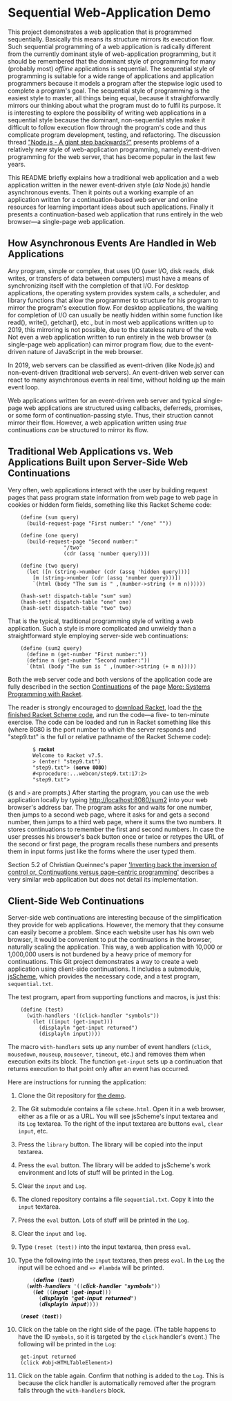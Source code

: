 # Sequential Web-Application Demo

This project demonstrates a web application that is programmed sequentially.
Basically this means its structure mirrors its execution flow.
Such sequential programming of a web application is radically different
from the currently dominant style of web-application programming, but it should
be remembered that the dominant style of programming for many (probably most)
*offline* applications is sequential. The sequential style of programming is
suitable for a wide range of applications and application programmers
because it models a program after the stepwise logic used to complete a
program's goal. The sequential style of programming is the easiest style to
master, all things being equal, because it straightforwardly mirrors our
thinking about what the program must do to fulfil its purpose.
It is interesting to explore the possibility of writing web applications
in a sequential style because the dominant, non-sequential styles
make it difficult to follow execution flow through the program's code
and thus complicate program development, testing, and refactoring.
The discussion thread
["Node.js - A giant step backwards?"](https://news.ycombinator.com/item?id=3510758)
presents problems of a relatively new style of web-application
programming, namely event-driven programming for the web server,
that has become popular in the last few years.

This README briefly explains how a traditional web application and a
web application written in the newer event-driven style (*ala* Node.js) handle
asynchronous events.
Then it points out a working example of an application written for a
continuation-based web server and online resources for learning important
ideas about such applications. Finally it presents a continuation-based
web application that runs entirely in the web browser&mdash;a single-page
web application.


## How Asynchronous Events Are Handled in Web Applications

Any program, simple or complex, that uses I/O (user I/O, disk reads,
disk writes, or transfers of data between computers) must have a means of
synchronizing itself with the completion of that I/O. For desktop applications,
the operating system provides system calls, a scheduler, and library functions
that allow the programmer to structure for his program to mirror
the program's execution flow. For desktop applications, the waiting
for completion of I/O can usually be neatly hidden within some function
like read(), write(), getchar(), etc., but in most web applications written
up to 2019, this mirroring is not possible, due to the stateless nature of
the web. Not even a web application written to run entirely in the
web browser (a single-page web application) can mirror program flow,
due to the event-driven nature of JavaScript in the web browser.

In 2019, web servers can be classified as event-driven (like Node.js) and
non-event-driven (traditional web servers). An event-driven web server
can react to many asynchronous events in real time, without holding up
the main event loop.

Web applications written for an event-driven web server and typical
single-page web applications are structured using callbacks, deferreds,
promises, or some form of continuation-passing style. Thus, their struction
cannot mirror their flow. However, a web application written using *true*
continuations *can* be structured to mirror its flow.


## Traditional Web Applications vs. Web Applications Built upon Server-Side Web Continuations

Very often, web applications interact with the user by building request
pages that pass program state information from web page to web page in
cookies or hidden form fields, something like this Racket Scheme code:

```
	(define (sum query)
	  (build-request-page "First number:" "/one" ""))
	 
	(define (one query)
	  (build-request-page "Second number:"
			      "/two"
			      (cdr (assq 'number query))))
	 
	(define (two query)
	  (let ([n (string->number (cdr (assq 'hidden query)))]
		[m (string->number (cdr (assq 'number query)))])
	    `(html (body "The sum is " ,(number->string (+ m n))))))
	 
	(hash-set! dispatch-table "sum" sum)
	(hash-set! dispatch-table "one" one)
	(hash-set! dispatch-table "two" two)
```

That is the typical, traditional programming style of writing a web application.
Such a style is more complicated and unwieldy than a straightforward style
employing server-side web continuations: 

```
	(define (sum2 query)
	  (define m (get-number "First number:"))
	  (define n (get-number "Second number:"))
	  `(html (body "The sum is " ,(number->string (+ m n)))))
```

Both the web server code and both versions of the application code are
fully described in the section
[Continuations](https://docs.racket-lang.org/more/#%28part._.Continuations%29)
of the page
[More: Systems Programming with Racket](https://docs.racket-lang.org/more/#%28part._.Continuations%29).

The reader is strongly encouraged to
[download Racket](https://download.racket-lang.org/), load the
[the finished Racket Scheme code](https://docs.racket-lang.org/more/step9.txt),
and run the code&mdash;a five- to ten-minute exercise.
The code can be loaded and run in Racket something like this (where 8080 is
the port number to which the server responds and "step9.txt" is the full or
relative pathname of the Racket Scheme code):

```
        $ 𝐫𝐚𝐜𝐤𝐞𝐭
        Welcome to Racket v7.5.
        > (enter! "step9.txt")
        "step9.txt"> (𝐬𝐞𝐫𝐯𝐞 𝟖𝟎𝟖𝟎)
        #<procedure:...webcon/step9.txt:17:2>
        "step9.txt"> 
```

(`$` and `>` are prompts.)
After starting the program, you can use the web application locally
by typing [http://localhost:8080/sum2](http://localhost:8080/sum2)
into your web browser's address bar.
The program asks for and waits for one number, then jumps to a second web page,
where it asks for and gets a second number, then jumps to a third web page,
where it sums the two
numbers. It stores continuations to remember the first and second numbers.
In case the user presses his browser's back button once or twice or retypes the
URL of the second or first page, the program recalls these numbers and
presents them in input forms just like the forms where the user typed them.

Section 5.2 of Christian Queinnec's paper
['Inverting back the inversion of control or, Continuations versus page-centric programming'](https://pages.lip6.fr/Christian.Queinnec/PDF/www.pdf)
describes a very similar web application but does not detail its implementation.


## Client-Side Web Continuations

Server-side web continuations are interesting because of the simplification
they provide for web applications. However, the memory that they consume
can easily become a problem. Since each website user has his own
web browser, it would be convenient to put the continuations in the browser,
naturally scaling the application.
This way, a web application with 10,000 or 1,000,000 users is not burdened
by a heavy price of memory for continuations.
This Git project demonstrates a way to create a web application using
client-side continuations. It includes a submodule,
[jsScheme](https://github.com/tomelam/jsScheme),
which provides the necessary code,
and a test program, ```sequential.txt```.

The test program, apart from supporting functions and macros,
is just this:

```
	(define (test)
	  (with-handlers '((click-handler "symbols"))
	    (let ((input (get-input)))
	      (displayln "get-input returned")
	      (displayln input))))
```

The macro ```with-handlers``` sets up any number of
event handlers (```click```, ```mousedown```, ```mouseup```, ```mouseover```,
```timeout```, etc.)
and removes them when execution exits its block.
The function ```get-input``` sets up a continuation that returns
execution to that point only after an event has occurred.

Here are instructions for running the application:

1. Clone the Git repository for
[the demo](https://github.com/tomelam/sequential_web_app_demo).

2. The Git submodule contains a file ```scheme.html```. Open it in a
web browser, either as a file or as a URL. You will see jsScheme's input
textarea and its ```Log``` textarea. To the right of the input textarea are
buttons ```eval```, ```clear input```, etc.

3. Press the ```library``` button. The library will be copied into the input
textarea.

4. Press the ```eval``` button. The library will be added to jsScheme's
work environment and lots of stuff will be printed in the Log.

5. Clear the ```input``` and ```Log```.

6. The cloned repository contains a file ```sequential.txt```. Copy it
into the ```input``` textarea.

7. Press the ```eval``` button. Lots of stuff will be printed in the ```Log```.

8. Clear the ```input``` and ```log```.

9. Type ```(reset (test))``` into the input textarea, then press ```eval```.
9. Type the following into the ```input``` textarea, then press ```eval```.
In the ````Log```` the input will be echoed and ```=> #lambda``` will be
printed.

```
        (𝙙𝙚𝙛𝙞𝙣𝙚 (𝙩𝙚𝙨𝙩)
	  (𝙬𝙞𝙩𝙝-𝙝𝙖𝙣𝙙𝙡𝙚𝙧𝙨 '((𝙘𝙡𝙞𝙘𝙠-𝙝𝙖𝙣𝙙𝙡𝙚𝙧 "𝙨𝙮𝙢𝙗𝙤𝙡𝙨"))
	    (𝙡𝙚𝙩 ((𝙞𝙣𝙥𝙪𝙩 (𝙜𝙚𝙩-𝙞𝙣𝙥𝙪𝙩)))
	      (𝙙𝙞𝙨𝙥𝙡𝙖𝙮𝙡𝙣 "𝙜𝙚𝙩-𝙞𝙣𝙥𝙪𝙩 𝙧𝙚𝙩𝙪𝙧𝙣𝙚𝙙")
	      (𝙙𝙞𝙨𝙥𝙡𝙖𝙮𝙡𝙣 𝙞𝙣𝙥𝙪𝙩))))

	(𝙧𝙚𝙨𝙚𝙩 (𝙩𝙚𝙨𝙩))
```

10. Click on the table on the right side of the page. (The table happens
to have the ID ```symbols```, so it is targeted by the ```click``` handler's
event.) The following will be printed in the ```Log```:
```
	get-input returned
	(click #obj<HTMLTableElement>)
```

11. Click on the table again. Confirm that nothing is added to the `Log`.
This is because the click handler is automatically removed after the
program falls through the `with-handlers` block.
